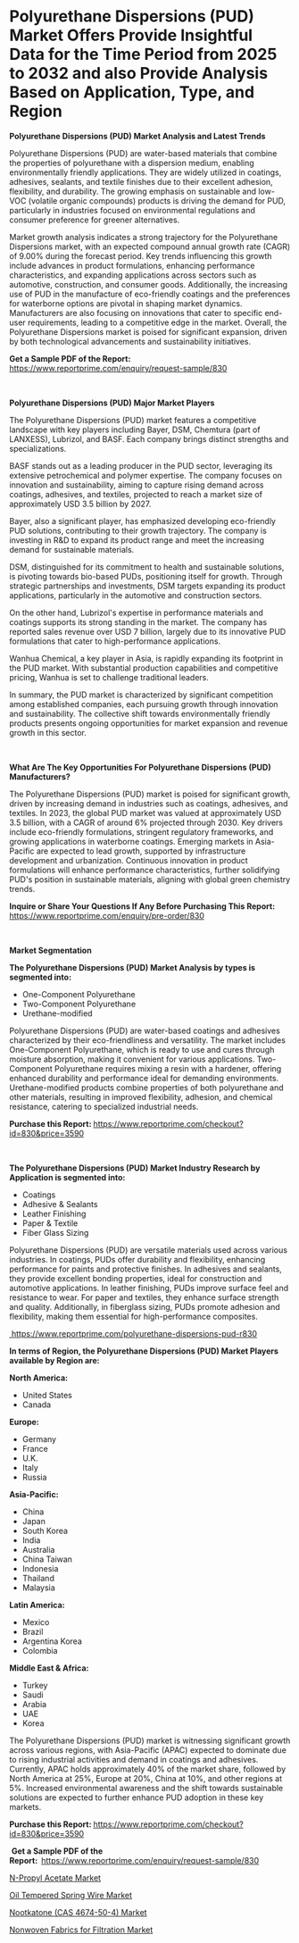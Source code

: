<p><h1>Polyurethane Dispersions (PUD) Market Offers Provide Insightful Data for the Time Period from 2025 to 2032 and also Provide Analysis Based on Application, Type, and Region</h1></p><p><strong>Polyurethane Dispersions (PUD) Market Analysis and Latest Trends</strong></p>
<p><p>Polyurethane Dispersions (PUD) are water-based materials that combine the properties of polyurethane with a dispersion medium, enabling environmentally friendly applications. They are widely utilized in coatings, adhesives, sealants, and textile finishes due to their excellent adhesion, flexibility, and durability. The growing emphasis on sustainable and low-VOC (volatile organic compounds) products is driving the demand for PUD, particularly in industries focused on environmental regulations and consumer preference for greener alternatives.</p><p>Market growth analysis indicates a strong trajectory for the Polyurethane Dispersions market, with an expected compound annual growth rate (CAGR) of 9.00% during the forecast period. Key trends influencing this growth include advances in product formulations, enhancing performance characteristics, and expanding applications across sectors such as automotive, construction, and consumer goods. Additionally, the increasing use of PUD in the manufacture of eco-friendly coatings and the preferences for waterborne options are pivotal in shaping market dynamics. Manufacturers are also focusing on innovations that cater to specific end-user requirements, leading to a competitive edge in the market. Overall, the Polyurethane Dispersions market is poised for significant expansion, driven by both technological advancements and sustainability initiatives.</p></p>
<p><strong>Get a Sample PDF of the Report:&nbsp;</strong> <a href="https://www.reportprime.com/enquiry/request-sample/830?utm_campaign=1869&utm_medium=2&utm_source=Github&utm_content=ia&utm_term=18032025&utm_id=polyurethane-dispersions-pud">https://www.reportprime.com/enquiry/request-sample/830</a></p>
<p>&nbsp;</p>
<p><strong>Polyurethane Dispersions (PUD) Major Market Players</strong></p>
<p><p>The Polyurethane Dispersions (PUD) market features a competitive landscape with key players including Bayer, DSM, Chemtura (part of LANXESS), Lubrizol, and BASF. Each company brings distinct strengths and specializations.</p><p>BASF stands out as a leading producer in the PUD sector, leveraging its extensive petrochemical and polymer expertise. The company focuses on innovation and sustainability, aiming to capture rising demand across coatings, adhesives, and textiles, projected to reach a market size of approximately USD 3.5 billion by 2027.</p><p>Bayer, also a significant player, has emphasized developing eco-friendly PUD solutions, contributing to their growth trajectory. The company is investing in R&D to expand its product range and meet the increasing demand for sustainable materials.</p><p>DSM, distinguished for its commitment to health and sustainable solutions, is pivoting towards bio-based PUDs, positioning itself for growth. Through strategic partnerships and investments, DSM targets expanding its product applications, particularly in the automotive and construction sectors.</p><p>On the other hand, Lubrizol's expertise in performance materials and coatings supports its strong standing in the market. The company has reported sales revenue over USD 7 billion, largely due to its innovative PUD formulations that cater to high-performance applications.</p><p>Wanhua Chemical, a key player in Asia, is rapidly expanding its footprint in the PUD market. With substantial production capabilities and competitive pricing, Wanhua is set to challenge traditional leaders.</p><p>In summary, the PUD market is characterized by significant competition among established companies, each pursuing growth through innovation and sustainability. The collective shift towards environmentally friendly products presents ongoing opportunities for market expansion and revenue growth in this sector.</p></p>
<p>&nbsp;</p>
<p><strong>What Are The Key Opportunities For Polyurethane Dispersions (PUD) Manufacturers?</strong></p>
<p><p>The Polyurethane Dispersions (PUD) market is poised for significant growth, driven by increasing demand in industries such as coatings, adhesives, and textiles. In 2023, the global PUD market was valued at approximately USD 3.5 billion, with a CAGR of around 6% projected through 2030. Key drivers include eco-friendly formulations, stringent regulatory frameworks, and growing applications in waterborne coatings. Emerging markets in Asia-Pacific are expected to lead growth, supported by infrastructure development and urbanization. Continuous innovation in product formulations will enhance performance characteristics, further solidifying PUD's position in sustainable materials, aligning with global green chemistry trends.</p></p>
<p><strong>Inquire or Share Your Questions If Any Before Purchasing This Report:</strong> <a href="https://www.reportprime.com/enquiry/pre-order/830?utm_campaign=1869&utm_medium=2&utm_source=Github&utm_content=ia&utm_term=18032025&utm_id=polyurethane-dispersions-pud">https://www.reportprime.com/enquiry/pre-order/830</a></p>
<p>&nbsp;</p>
<p><strong>Market Segmentation</strong></p>
<p><strong>The Polyurethane Dispersions (PUD) Market Analysis by types is segmented into:</strong></p>
<p><ul><li>One-Component Polyurethane</li><li>Two-Component Polyurethane</li><li>Urethane-modified</li></ul></p>
<p><p>Polyurethane Dispersions (PUD) are water-based coatings and adhesives characterized by their eco-friendliness and versatility. The market includes One-Component Polyurethane, which is ready to use and cures through moisture absorption, making it convenient for various applications. Two-Component Polyurethane requires mixing a resin with a hardener, offering enhanced durability and performance ideal for demanding environments. Urethane-modified products combine properties of both polyurethane and other materials, resulting in improved flexibility, adhesion, and chemical resistance, catering to specialized industrial needs.</p></p>
<p><strong>Purchase this Report:&nbsp;</strong><a href="https://www.reportprime.com/checkout?id=830&price=3590&utm_campaign=1869&utm_medium=2&utm_source=Github&utm_content=ia&utm_term=18032025&utm_id=polyurethane-dispersions-pud">https://www.reportprime.com/checkout?id=830&price=3590</a></p>
<p>&nbsp;</p>
<p><strong>The Polyurethane Dispersions (PUD) Market Industry Research by Application is segmented into:</strong></p>
<p><ul><li>Coatings</li><li>Adhesive & Sealants</li><li>Leather Finishing</li><li>Paper & Textile</li><li>Fiber Glass Sizing</li></ul></p>
<p><p>Polyurethane Dispersions (PUD) are versatile materials used across various industries. In coatings, PUDs offer durability and flexibility, enhancing performance for paints and protective finishes. In adhesives and sealants, they provide excellent bonding properties, ideal for construction and automotive applications. In leather finishing, PUDs improve surface feel and resistance to wear. For paper and textiles, they enhance surface strength and quality. Additionally, in fiberglass sizing, PUDs promote adhesion and flexibility, making them essential for high-performance composites.</p></p>
<p><a href="https://www.reportprime.com/polyurethane-dispersions-pud-r830?utm_campaign=1869&utm_medium=2&utm_source=Github&utm_content=ia&utm_term=18032025&utm_id=polyurethane-dispersions-pud">&nbsp;https://www.reportprime.com/polyurethane-dispersions-pud-r830</a></p>
<p><strong>In terms of Region, the Polyurethane Dispersions (PUD) Market Players available by Region are:</strong></p>
<p>
    <p> <strong> North America: </strong>
        <ul>
            <li>United States</li>
            <li>Canada</li>
        </ul>
        </p> 
    <p> <strong> Europe: </strong>
        <ul>
            <li>Germany</li>
            <li>France</li>
            <li>U.K.</li>
            <li>Italy</li>
            <li>Russia</li>
        </ul>
        </p> 
    <p> <strong> Asia-Pacific: </strong>
        <ul>
            <li>China</li>
            <li>Japan</li>
            <li>South Korea</li>
            <li>India</li>
            <li>Australia</li>
            <li>China Taiwan</li>
            <li>Indonesia</li>
            <li>Thailand</li>
            <li>Malaysia</li>
        </ul>
        </p> 
    <p> <strong> Latin America: </strong>
        <ul>
            <li>Mexico</li>
            <li>Brazil</li>
            <li>Argentina Korea</li>
            <li>Colombia</li>
        </ul>
        </p> 
    <p> <strong> Middle East & Africa: </strong>
        <ul>
            <li>Turkey</li>
            <li>Saudi</li>
            <li>Arabia</li>
            <li>UAE</li>
            <li>Korea</li>
        </ul>
    </p>
    </p>
<p><p>The Polyurethane Dispersions (PUD) market is witnessing significant growth across various regions, with Asia-Pacific (APAC) expected to dominate due to rising industrial activities and demand in coatings and adhesives. Currently, APAC holds approximately 40% of the market share, followed by North America at 25%, Europe at 20%, China at 10%, and other regions at 5%. Increased environmental awareness and the shift towards sustainable solutions are expected to further enhance PUD adoption in these key markets.</p></p>
<p><strong>Purchase this Report: </strong><a href="https://www.reportprime.com/checkout?id=830&price=3590&utm_campaign=1869&utm_medium=2&utm_source=Github&utm_content=ia&utm_term=18032025&utm_id=polyurethane-dispersions-pud">https://www.reportprime.com/checkout?id=830&price=3590</a></p>
<p>&nbsp;<strong>Get a Sample PDF of the Report:&nbsp;&nbsp;</strong><a href="https://www.reportprime.com/enquiry/request-sample/830?utm_campaign=1869&utm_medium=2&utm_source=Github&utm_content=ia&utm_term=18032025&utm_id=polyurethane-dispersions-pud">https://www.reportprime.com/enquiry/request-sample/830</a></p>
<p><strong></strong></p>
<p><p><a href="https://github.com/ekerswenzlb0/Market-Research-Report-List-1/blob/main/n-propyl-acetate-market.md?utm_campaign=1869&utm_medium=2&utm_source=Github&utm_content=ia&utm_term=18032025&utm_id=polyurethane-dispersions-pud">N-Propyl Acetate Market</a></p><p><a href="https://github.com/CliffMedina6/Market-Research-Report-List-7/blob/main/oil-tempered-spring-wire-market.md?utm_campaign=1869&utm_medium=2&utm_source=Github&utm_content=ia&utm_term=18032025&utm_id=polyurethane-dispersions-pud">Oil Tempered Spring Wire Market</a></p><p><a href="https://github.com/bhatttutty2p/Market-Research-Report-List-1/blob/main/nootkatone-cas-4674-50-4-market.md?utm_campaign=1869&utm_medium=2&utm_source=Github&utm_content=ia&utm_term=18032025&utm_id=polyurethane-dispersions-pud">Nootkatone (CAS 4674-50-4) Market</a></p><p><a href="https://github.com/colloerrinbp/Market-Research-Report-List-1/blob/main/nonwoven-fabrics-for-filtration-market.md?utm_campaign=1869&utm_medium=2&utm_source=Github&utm_content=ia&utm_term=18032025&utm_id=polyurethane-dispersions-pud">Nonwoven Fabrics for Filtration Market</a></p></p>